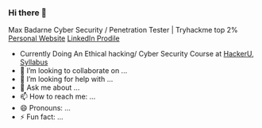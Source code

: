 ### Hi there 👋
Max Badarne
Cyber Security / Penetration Tester | Tryhackme top 2%
[Personal Website](https:maxbd.de)
[LinkedIn Prodile](www.linkedin.com/in/max-badarne-232081194/)

- Currently Doing An Ethical hacking/ Cyber Security Course at [HackerU](https://www.hackeru.co.il/), [Syllabus]([https://www.hackeru.co.il/](https://drive.google.com/file/d/1-rLELLbkqYddhhVNebJFyVSuuZgkApOl/view?usp=sharing)) 
- 👯 I’m looking to collaborate on ...
- 🤔 I’m looking for help with ...
- 💬 Ask me about ...
- 📫 How to reach me: ...
- 😄 Pronouns: ...
- ⚡ Fun fact: ...

